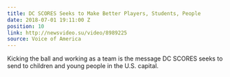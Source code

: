 ```yaml
---
title: DC SCORES Seeks to Make Better Players, Students, People
date: 2018-07-01 19:11:00 Z
position: 10
link: http://newsvideo.su/video/8989225
source: Voice of America
---
```


Kicking the ball and working as a team is the message DC SCORES seeks to send to children and young people in the U.S. capital.